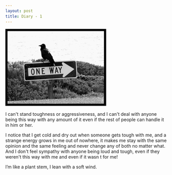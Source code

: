 ```yaml
---
layout: post
title: Diary - 1
---
```


![stubborn crow](/images/the_stubborn_crow_by_thomasdelonge.jpg)


I can't stand toughness or aggressiveness, and I can't deal with anyone being this way with any amount of it even if the rest of people can handle it in him or her.

I notice that I get cold and dry out when someone gets tough with me, and a strange energy grows in me out of nowhere, it makes me stay with the same opinion and the same feeling and never change any of both no matter what. And I don't feel sympathy with anyone being loud and tough, even if they weren't this way with me and even if it wasn
t for me!


I’m like a plant stem, I lean with a soft wind.

